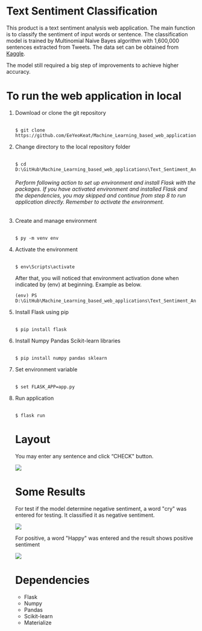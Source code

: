 # Text Sentiment Classification

This product is a text sentiment analysis web application. The main function is to classify the sentiment of input words or sentence. The classification model is trained by Multinomial Naive Bayes algorithm with 1,600,000 sentences extracted from Tweets. The data set can be obtained from <a href="https://www.kaggle.com/kazanova/sentiment140">Kaggle</a>. <br>

The model still required a big step of improvements to achieve higher accuracy. <br>

# To run the web application in local

<ol>
<li>Download or clone the git repository</li><br>
  
```
$ git clone https://github.com/EeYeoKeat/Machine_Learning_based_web_applications.git
```

<li>Change directory to the local repository folder</li><br>

```
$ cd D:\GitHub\Machine_Learning_based_web_applications\Text_Sentiment_Analysis_Web
```

###### Perform following action to set up environment and install Flask with the packages. If you have activated environment and installed Flask and the dependencies, you may skipped and continue from step 8 to run application directly. Remember to activate the environment.

<li>Create and manage environment</li><br>

```
$ py -m venv env
```

<li>Activate the environment</li><br>

```
$ env\Scripts\activate
```

After that, you will noticed that environment activation done when indicated by (env) at beginning. Example as below.

```
(env) PS D:\GitHub\Machine_Learning_based_web_applications\Text_Sentiment_Analysis_Web>
```

<li>Install Flask using pip</li><br>

```
$ pip install flask
```

<li>Install Numpy Pandas Scikit-learn libraries</li><br>

```
$ pip install numpy pandas sklearn
```

<li>Set environment variable</li><br>

```
$ set FLASK_APP=app.py
```

<li>Run application</li><br>

```
$ flask run
```

</ul>

# Layout

You may enter any sentence and click “CHECK" button.

<img src="https://github.com/EeYeoKeat/Machine_Learning_based_web_applications/blob/master/Text_Sentiment_Analysis_Web/img/page1.JPG">

# Some Results

For test if the model determine negative sentiment, a word "cry" was entered for testing. It classified it as negative sentiment.

<img src="https://github.com/EeYeoKeat/Machine_Learning_based_web_applications/blob/master/Text_Sentiment_Analysis_Web/img/negative.JPG">

For positive, a word "Happy" was entered and the result shows positive sentiment

<img src="https://github.com/EeYeoKeat/Machine_Learning_based_web_applications/blob/master/Text_Sentiment_Analysis_Web/img/positive.JPG">


# Dependencies
<ul>
<li>Flask</li>
<li>Numpy</li>
<li>Pandas</li>
<li>Scikit-learn</li>
<li>Materialize</li>
</ul>

